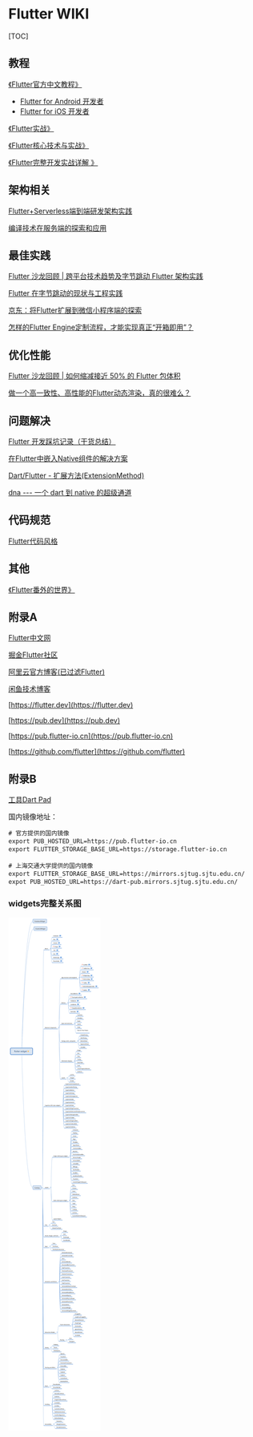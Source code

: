 # Flutter WIKI


[TOC]

## 教程
[《Flutter官方中文教程》](https://flutterchina.club/web-analogs/)
- [Flutter for Android 开发者](https://flutterchina.club/flutter-for-android/)
- [Flutter for iOS 开发者](https://flutterchina.club/flutter-for-ios/)

[《Flutter实战》](https://book.flutterchina.club)

[《Flutter核心技术与实战》](https://www.showdoc.cc/411604771348975?page_id=2397870947016786)

[《Flutter完整开发实战详解 》](https://juejin.im/collection/5db25bcff265da06a19a304e)

## 架构相关
[Flutter+Serverless端到端研发架构实践](https://yq.aliyun.com/articles/739854)

[编译技术在服务端的探索和应用](https://yq.aliyun.com/articles/697672)

## 最佳实践
[Flutter 沙龙回顾 | 跨平台技术趋势及字节跳动 Flutter 架构实践](https://mp.weixin.qq.com/s/IZ6rUfg3_-zvopc7jZZobg)

[Flutter 在字节跳动的现状与工程实践](https://www.infoq.cn/article/EYYIY7tp133QAC4U3Y5R)

[京东：将Flutter扩展到微信小程序端的探索](https://mp.weixin.qq.com/s/Unox7RPZQsyxSiH04DiGtw)

[怎样的Flutter Engine定制流程，才能实现真正“开箱即用”？](https://yq.aliyun.com/articles/728144)

## 优化性能
[Flutter 沙龙回顾 | 如何缩减接近 50% 的 Flutter 包体积](https://mp.weixin.qq.com/s/Ls3cDcqjlyOX80PXUO0wRw)

[做一个高一致性、高性能的Flutter动态渲染，真的很难么？](https://yq.aliyun.com/articles/725876)

## 问题解决
[Flutter 开发踩坑记录（干货总结）](https://juejin.im/post/5e58ceadf265da575918dd14)

[在Flutter中嵌入Native组件的解决方案](https://my.oschina.net/u/1464083/blog/2877167)

[Dart/Flutter - 扩展方法(ExtensionMethod)](https://www.jianshu.com/p/f9d00020b3a5)

[dna --- 一个 dart 到 native 的超级通道](https://juejin.im/post/5e5f1d41518825495b29a05b)


## 代码规范
[Flutter代码风格](http://dart.goodev.org/guides/language/effective-dart/style)

## 其他
[《Flutter番外的世界》](https://juejin.im/collection/5db25d706fb9a069f422c374)

## 附录A

[Flutter中文网](https://flutterchina.club)

[掘金Flutter社区](https://juejin.im/tag/Flutter)

[阿里云官方博客(已过滤Flutter)](https://my.oschina.net/u/1464083?q=Flutter)

[闲鱼技术博客](https://yq.aliyun.com/teams/290)

[https://flutter.dev](https://flutter.dev)

[https://pub.dev](https://pub.dev)

[https://pub.flutter-io.cn](https://pub.flutter-io.cn)

[https://github.com/flutter](https://github.com/flutter)
 
## 附录B
[工具Dart Pad](https://dartpad.dartlang.org)

国内镜像地址：
```
# 官方提供的国内镜像
export PUB_HOSTED_URL=https://pub.flutter-io.cn
export FLUTTER_STORAGE_BASE_URL=https://storage.flutter-io.cn

# 上海交通大学提供的国内镜像
export FLUTTER_STORAGE_BASE_URL=https://mirrors.sjtug.sjtu.edu.cn/
expot PUB_HOSTED_URL=https://dart-pub.mirrors.sjtug.sjtu.edu.cn/
```
### widgets完整关系图
![widgets](https://github.com/davidlin7876/flutter-wiki/raw/master/images/8112345-bf44219f46c955aa.png)








